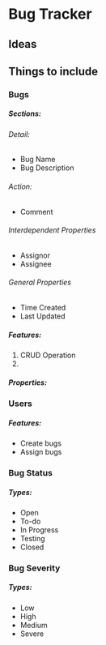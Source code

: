 # Bug Tracker

## Ideas

## Things to include

### Bugs

##### Sections:

###### Detail:

- Bug Name
- Bug Description

###### Action:

- Comment

###### Interdependent Properties

- Assignor
- Assignee

###### General Properties

- Time Created
- Last Updated

##### Features:

1. CRUD Operation
2.

##### Properties:

### Users

##### Features:

- Create bugs
- Assign bugs

### Bug Status

##### Types:

- Open
- To-do
- In Progress
- Testing
- Closed

### Bug Severity

##### Types:

- Low
- High
- Medium
- Severe
